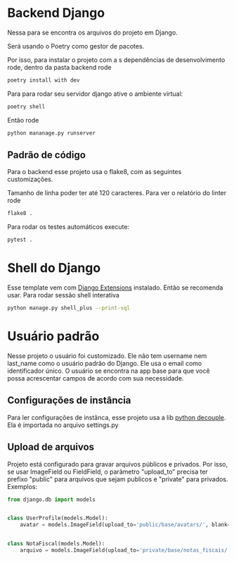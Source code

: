 # Backend Django

Nessa para se encontra os arquivos do projeto em Django.

Será usando o Poetry como gestor de pacotes.

Por isso, para instalar o projeto com a s dependências de desenvolvimento rode, dentro da pasta backend rode

```bash
poetry install with dev
```

Para para rodar seu servidor django ative o ambiente virtual:

```bash
poetry shell
```

Então rode

```bash
python mananage.py runserver
```

## Padrão de código

Para o backend esse projeto usa o flake8, com as seguintes customizações.

Tamanho de linha poder ter até 120 caracteres. Para ver o relatório do linter rode

```bash
flake8 .
```

Para rodar os testes automáticos execute:
```bash
pytest .
```

# Shell do Django

Esse template vem com  [Django Extensions](https://django-extensions.readthedocs.io/en/latest/installation_instructions.html) instalado.
Então se recomenda usar. Para rodar sessão shell interativa

```bash
python manage.py shell_plus --print-sql
```

# Usuário padrão

Nesse projeto o usuário foi customizado. Ele não tem username nem last_name como o usuário padrão do Django.
Ele usa o email como identificador único. O usuário se encontra na app base para que você possa acrescentar 
campos de acordo com sua necessidade.

## Configurações de instância

Para ler configurações de instânca, esse projeto usa a lib [python decouple](https://pypi.org/project/python-decouple/).
Ela é importada no arquivo settings.py

## Upload de arquivos

Projeto está configurado para gravar arquivos públicos e privados. Por isso, se usar ImageField ou FieldField,
o parâmetro "upload_to" precisa ter prefixo "public" para arquivos que sejam publicos e "private" para privados. 
Exemplos:
```python
from django.db import models


class UserProfile(models.Model):
    avatar = models.ImageField(upload_to='public/base/avatars/', blank=True, null=True)


class NotaFiscal(models.Model):
    arquivo = models.ImageField(upload_to='private/base/notas_fiscais/')
```